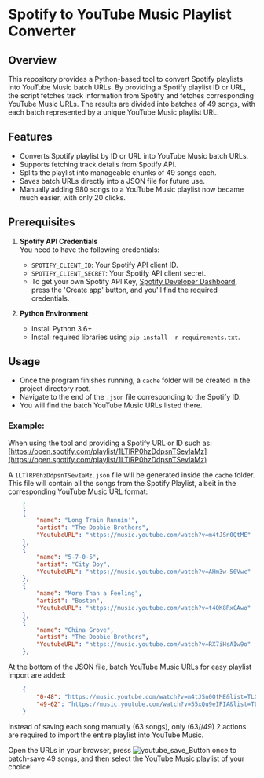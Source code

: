 # Spotify to YouTube Music Playlist Converter

## Overview
This repository provides a Python-based tool to convert Spotify playlists into YouTube Music batch URLs. By providing a Spotify playlist ID or URL, the script fetches track information from Spotify and fetches corresponding YouTube Music URLs. The results are divided into batches of 49 songs, with each batch represented by a unique YouTube Music playlist URL.

## Features
- Converts Spotify playlist by ID or URL into YouTube Music batch URLs.
- Supports fetching track details from Spotify API.
- Splits the playlist into manageable chunks of 49 songs each.
- Saves batch URLs directly into a JSON file for future use.
- Manually adding 980 songs to a YouTube Music playlist now became much easier, with only 20 clicks.

## Prerequisites
1. **Spotify API Credentials**  
   You need to have the following credentials:
   - `SPOTIFY_CLIENT_ID`: Your Spotify API client ID.
   - `SPOTIFY_CLIENT_SECRET`: Your Spotify API client secret. 
   - To get your own Spotify API Key, [Spotify Developer Dashboard](https://developer.spotify.com/dashboard), press the 'Create app' button, and you'll find the required credentials.


2. **Python Environment**  
   - Install Python 3.6+.
   - Install required libraries using `pip install -r requirements.txt`.

## **Usage**
   - Once the program finishes running, a `cache` folder will be created in the project directory root. 
   - Navigate to the end of the `.json` file corresponding to the Spotify ID. 
   - You will find the batch YouTube Music URLs listed there.
### Example:
When using the tool and providing a Spotify URL or ID such as:
[https://open.spotify.com/playlist/1LTlRP0hzDdpsnTSevIaMz](https://open.spotify.com/playlist/1LTlRP0hzDdpsnTSevIaMz)

A `1LTlRP0hzDdpsnTSevIaMz.json` file will be generated inside the `cache` folder.
This file will contain all the songs from the Spotify Playlist, albeit in the corresponding YouTube Music URL format:
```json
    [
    {
        "name": "Long Train Runnin'",
        "artist": "The Doobie Brothers",
        "YoutubeURL": "https://music.youtube.com/watch?v=m4tJSn0QtME"
    },
    {
        "name": "5-7-0-5",
        "artist": "City Boy",
        "YoutubeURL": "https://music.youtube.com/watch?v=AHm3w-50Vwc"
    },
    {
        "name": "More Than a Feeling",
        "artist": "Boston",
        "YoutubeURL": "https://music.youtube.com/watch?v=t4QK8RxCAwo"
    },
    {
        "name": "China Grove",
        "artist": "The Doobie Brothers",
        "YoutubeURL": "https://music.youtube.com/watch?v=RX7iHsAIw9o"
    },
```
At the bottom of the JSON file, batch YouTube Music URLs for easy playlist import are added:
```json
    {
        "0-48": "https://music.youtube.com/watch?v=m4tJSn0QtME&list=TLGGXM-hdX72TC8wNTAxMjAyNQ",
        "49-62": "https://music.youtube.com/watch?v=55xQu9eIPIA&list=TLGGhfKmaUp1PQ0wNTAxMjAyNQ"
    }
```
Instead of saving each song manually (63 songs), only (63//49) 2 actions are required to import the entire playlist into YouTube Music.

Open the URLs in your browser, press ![youtube_save_Button](https://github.com/user-attachments/assets/56308220-4536-4ba1-b5c1-4c8c81bc177e) once to batch-save 49 songs, and then select the YouTube Music playlist of your choice!

